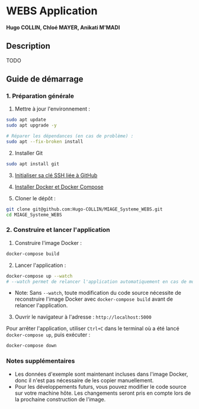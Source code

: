 # WEBS Application
**Hugo COLLIN, Chloé MAYER, Anikati M'MADI**

## Description
TODO

## Guide de démarrage
### 1. Préparation générale
1. Mettre à jour l'environnement :
```sh
sudo apt update
sudo apt upgrade -y

# Réparer les dépendances (en cas de problème) :
sudo apt --fix-broken install
```

2. Installer Git
```sh
sudo apt install git
```

3. [Initialiser sa clé SSH liée à GitHub](https://gist.github.com/Hugo-COLLIN/456fd191689c11a59e76a66d3ad887d8)

4. [Installer Docker et Docker Compose](https://docs.docker.com/get-started/get-docker)

5. Cloner le dépôt :
```sh
git clone git@github.com:Hugo-COLLIN/MIAGE_Systeme_WEBS.git
cd MIAGE_Systeme_WEBS
```

### 2. Construire et lancer l'application

1. Construire l'image Docker :
```sh
docker-compose build
```

2. Lancer l'application :
```sh
docker-compose up --watch
# --watch permet de relancer l'application automatiquement en cas de modification du code source
```
  - Note: Sans `--watch`, toute modification du code source nécessite de reconstruire l'image Docker avec `docker-compose build` avant de relancer l'application.


3. Ouvrir le navigateur à l'adresse : `http://localhost:5000`

Pour arrêter l'application, utiliser `Ctrl+C` dans le terminal où a été lancé `docker-compose up`, puis exécuter :
```sh
docker-compose down
```

### Notes supplémentaires
- Les données d'exemple sont maintenant incluses dans l'image Docker, donc il n'est pas nécessaire de les copier manuellement.
- Pour les développements futurs, vous pouvez modifier le code source sur votre machine hôte. Les changements seront pris en compte lors de la prochaine construction de l'image.
